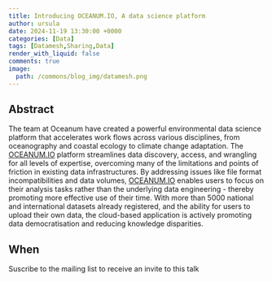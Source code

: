```yaml
---
title: Introducing OCEANUM.IO, A data science platform 
author: ursula
date: 2024-11-19 13:30:00 +0000
categories: [Data]
tags: [Datamesh,Sharing,Data]
render_with_liquid: false
comments: true
image:
  path: /commons/blog_img/datamesh.png
---
```



## Abstract

The team at Oceanum have created a powerful environmental data science platform that accelerates work flows across various disciplines, from oceanography and coastal ecology to climate change adaptation. The [OCEANUM.IO](https://oceanum.io) platform streamlines data discovery, access, and wrangling for all levels of expertise, overcoming many of the limitations and points of friction in existing data infrastructures. By addressing issues like file format incompatibilities and data volumes, [OCEANUM.IO](https://oceanum.io) enables users to focus on their analysis tasks rather than the underlying data engineering - thereby promoting more effective use of their time. With more than 5000 national and international datasets already registered, and the ability for users to upload their own data, the cloud-based application is actively promoting data democratisation and reducing knowledge disparities.

## When

Suscribe to the mailing list to receive an invite to this talk
